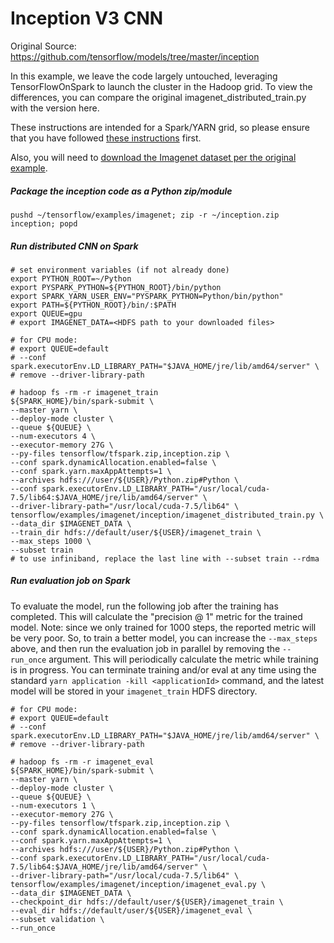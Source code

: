 # Inception V3 CNN

Original Source: https://github.com/tensorflow/models/tree/master/inception

In this example, we leave the code largely untouched, leveraging TensorFlowOnSpark to launch the cluster in the Hadoop grid.
To view the differences, you can compare the original imagenet_distributed_train.py with the version here.

These instructions are intended for a Spark/YARN grid, so please ensure that you have followed [these instructions](https://github.com/yahoo/TensorFlowOnSpark/wiki/GetStarted_YARN) first.

Also, you will need to [download the Imagenet dataset per the original example](https://github.com/tensorflow/models/tree/master/inception#getting-started).

##### Package the inception code as a Python zip/module

    pushd ~/tensorflow/examples/imagenet; zip -r ~/inception.zip inception; popd

##### Run distributed CNN on Spark

    # set environment variables (if not already done)
    export PYTHON_ROOT=~/Python
    export PYSPARK_PYTHON=${PYTHON_ROOT}/bin/python
    export SPARK_YARN_USER_ENV="PYSPARK_PYTHON=Python/bin/python"
    export PATH=${PYTHON_ROOT}/bin/:$PATH
    export QUEUE=gpu
    # export IMAGENET_DATA=<HDFS path to your downloaded files>

    # for CPU mode:
    # export QUEUE=default
    # --conf spark.executorEnv.LD_LIBRARY_PATH="$JAVA_HOME/jre/lib/amd64/server" \
    # remove --driver-library-path

    # hadoop fs -rm -r imagenet_train
    ${SPARK_HOME}/bin/spark-submit \
    --master yarn \
    --deploy-mode cluster \
    --queue ${QUEUE} \
    --num-executors 4 \
    --executor-memory 27G \
    --py-files tensorflow/tfspark.zip,inception.zip \
    --conf spark.dynamicAllocation.enabled=false \
    --conf spark.yarn.maxAppAttempts=1 \
    --archives hdfs:///user/${USER}/Python.zip#Python \
    --conf spark.executorEnv.LD_LIBRARY_PATH="/usr/local/cuda-7.5/lib64:$JAVA_HOME/jre/lib/amd64/server" \
    --driver-library-path="/usr/local/cuda-7.5/lib64" \
    tensorflow/examples/imagenet/inception/imagenet_distributed_train.py \
    --data_dir $IMAGENET_DATA \
    --train_dir hdfs://default/user/${USER}/imagenet_train \
    --max_steps 1000 \
    --subset train
    # to use infiniband, replace the last line with --subset train --rdma

##### Run evaluation job on Spark

To evaluate the model, run the following job after the training has completed.  This will calculate the "precision @ 1" metric for the trained model.  Note: since we only trained for 1000 steps, the reported metric will be very poor.  So, to train a better model, you can increase the `--max_steps` above, and then run the evaluation job in parallel by removing the `--run_once` argument.  This will periodically calculate the metric while training is in progress.  You can terminate training and/or eval at any time using the standard `yarn application -kill <applicationId>` command, and the latest model will be stored in your `imagenet_train` HDFS directory.

    # for CPU mode:
    # export QUEUE=default
    # --conf spark.executorEnv.LD_LIBRARY_PATH="$JAVA_HOME/jre/lib/amd64/server" \
    # remove --driver-library-path

    # hadoop fs -rm -r imagenet_eval
    ${SPARK_HOME}/bin/spark-submit \
    --master yarn \
    --deploy-mode cluster \
    --queue ${QUEUE} \
    --num-executors 1 \
    --executor-memory 27G \
    --py-files tensorflow/tfspark.zip,inception.zip \
    --conf spark.dynamicAllocation.enabled=false \
    --conf spark.yarn.maxAppAttempts=1 \
    --archives hdfs:///user/${USER}/Python.zip#Python \
    --conf spark.executorEnv.LD_LIBRARY_PATH="/usr/local/cuda-7.5/lib64:$JAVA_HOME/jre/lib/amd64/server" \
    --driver-library-path="/usr/local/cuda-7.5/lib64" \
    tensorflow/examples/imagenet/inception/imagenet_eval.py \
    --data_dir $IMAGENET_DATA \
    --checkpoint_dir hdfs://default/user/${USER}/imagenet_train \
    --eval_dir hdfs://default/user/${USER}/imagenet_eval \
    --subset validation \
    --run_once

